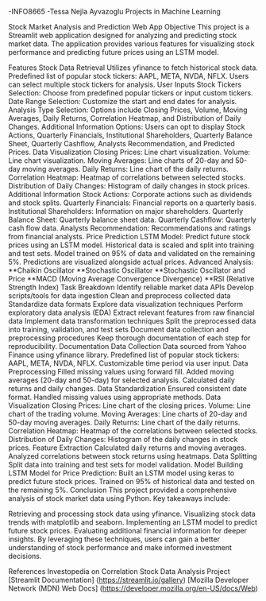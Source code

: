 -INFO8665
-Tessa Nejla Ayvazoglu
Projects in Machine Learning

Stock Market Analysis and Prediction Web App
Objective
This project is a Streamlit web application designed for analyzing and predicting stock market data. The application provides various features for visualizing stock performance and predicting future prices using an LSTM model.

Features
Stock Data Retrieval
Utilizes yfinance to fetch historical stock data.
Predefined list of popular stock tickers: AAPL, META, NVDA, NFLX.
Users can select multiple stock tickers for analysis.
User Inputs
Stock Tickers Selection: Choose from predefined popular tickers or input custom tickers.
Date Range Selection: Customize the start and end dates for analysis.
Analysis Type Selection: Options include Closing Prices, Volume, Moving Averages, Daily Returns, Correlation Heatmap, and Distribution of Daily Changes.
Additional Information Options: Users can opt to display Stock Actions, Quarterly Financials, Institutional Shareholders, Quarterly Balance Sheet, Quarterly Cashflow, Analysts Recommendation, and Predicted Prices.
Data Visualization
Closing Prices: Line chart visualization.
Volume: Line chart visualization.
Moving Averages: Line charts of 20-day and 50-day moving averages.
Daily Returns: Line chart of the daily returns.
Correlation Heatmap: Heatmap of correlations between selected stocks.
Distribution of Daily Changes: Histogram of daily changes in stock prices.
Additional Information
Stock Actions: Corporate actions such as dividends and stock splits.
Quarterly Financials: Financial reports on a quarterly basis.
Institutional Shareholders: Information on major shareholders.
Quarterly Balance Sheet: Quarterly balance sheet data.
Quarterly Cashflow: Quarterly cash flow data.
Analysts Recommendation: Recommendations and ratings from financial analysts.
Price Prediction
LSTM Model: Predict future stock prices using an LSTM model.
Historical data is scaled and split into training and test sets.
Model trained on 95% of data and validated on the remaining 5%.
Predictions are visualized alongside actual prices.
Advanced Analysis:
**Chaikin Oscillator
**Stochastic Oscillator
**Stochastic Oscillator and Price
**MACD (Moving Average Convergence Divergence)
**RSI (Relative Strength Index)
Task Breakdown
Identify reliable market data APIs
Develop scripts/tools for data ingestion
Clean and preprocess collected data
Standardize data formats
Explore data visualization techniques
Perform exploratory data analysis (EDA)
Extract relevant features from raw financial data
Implement data transformation techniques
Split the preprocessed data into training, validation, and test sets
Document data collection and preprocessing procedures
Keep thorough documentation of each step for reproducibility.
Documentation
Data Collection
Data sourced from Yahoo Finance using yfinance library.
Predefined list of popular stock tickers: AAPL, META, NVDA, NFLX.
Customizable time period via user input.
Data Preprocessing
Filled missing values using forward fill.
Added moving averages (20-day and 50-day) for selected analysis.
Calculated daily returns and daily changes.
Data Standardization
Ensured consistent date format.
Handled missing values using appropriate methods.
Data Visualization
Closing Prices: Line chart of the closing prices.
Volume: Line chart of the trading volume.
Moving Averages: Line charts of 20-day and 50-day moving averages.
Daily Returns: Line chart of the daily returns.
Correlation Heatmap: Heatmap of the correlations between selected stocks.
Distribution of Daily Changes: Histogram of the daily changes in stock prices.
Feature Extraction
Calculated daily returns and moving averages.
Analyzed correlations between stock returns using heatmaps.
Data Splitting
Split data into training and test sets for model validation.
Model Building
LSTM Model for Price Prediction:
Built an LSTM model using keras to predict future stock prices.
Trained on 95% of historical data and tested on the remaining 5%.
Conclusion
This project provided a comprehensive analysis of stock market data using Python. Key takeaways include:

Retrieving and processing stock data using yfinance.
Visualizing stock data trends with matplotlib and seaborn.
Implementing an LSTM model to predict future stock prices.
Evaluating additional financial information for deeper insights.
By leveraging these techniques, users can gain a better understanding of stock performance and make informed investment decisions.

References
Investopedia on Correlation
Stock Data Analysis Project
[Streamlit Documentation] (https://streamlit.io/gallery)
[Mozilla Developer Network (MDN) Web Docs] (https://developer.mozilla.org/en-US/docs/Web)
